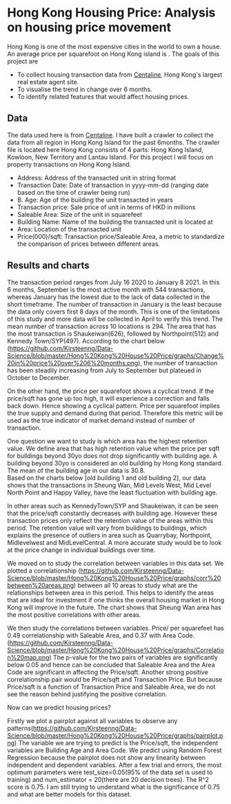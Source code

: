 
# Hong Kong Housing Price: Analysis on housing price movement

Hong Kong is one of the most expensive cities in the world to own a house. An average price per squarefoot on Hong Kong island is . The goals of this project are 
* To collect housing transaction data from [Centaline](http://www1.centadata.com/ephome.aspx), Hong Kong's largest real estate agent site. 
* To visualise the trend in change over 6 months.
* To identify related features that would affect housing prices.

## Data 
The data used here is from [Centaline](http://www1.centadata.com/ephome.aspx). 
I have built a crawler to collect the data from all region in Hong Kong Island for the past 6months. The crawler file is located here
Hong Kong consists of 4 parts: Hong Kong Island, Kowloon, New Territory and Lantau Island.  For this project I will focus on property transactions on Hong Kong Island.

* Address: Address of the transacted unit in string format
* Transaction Date: Date of transaction in yyyy-mm-dd (ranging date based on the time of crawler being run)
* B. Age: Age of the building the unit transacted in years
* Transaction price: Sale price of unit in terms of HKD in millions
* Saleable Area: Size of the unit in squarefeet
* Building Name: Name of the building the transacted unit is located at
* Area: Location of the transacted unit
* Price(000)/sqft: Transaction price/Saleable Area, a metric to standardize the comparison of prices between different areas.

## Results and charts
The transaction period ranges from July 16 2020 to January 8 2021. In this 6 months, September is the most active month with 544 transactions, whereas January has the lowest due to the lack of data collected in the short timeframe. 
The number of transaction in January is the least because the data only covers first 8 days of the month. This is one of the limitations of this study and more data will be collected in April to verify this trend.
The mean number of transaction across 10 locations is 294. The area that has the most transaction is Shaukeiwan(626), followed by Northpoint(512) and Kennedy Town/SYP(497). 
According to the chart below (https://github.com/Kirsteenng/Data-Science/blob/master/Hong%20Kong%20House%20Price/graphs/Change%20in%20price%20over%206%20months.png), the number of transaction has been steadily increasing from July to September but plateued in October to December.

On the other hand, the price per squarefoot shows a cyclical trend. If the price/sqft has gone up too high, it will experience a correction and falls back down. Hence showing a cyclical pattern. Price per squarefoot implies the true supply and demand during that period. Therefore this metric will be used as the true indicator of market demand instead of number of transaction.

One question we want to study is which area has the highest retention value. We define area that has high retention value when the price per sqft for buildings beyond 30yo does 
not drop significantly with building age. A building beyond 30yo is considered an old building by Hong Kong standard. The mean of the building age in our data is 30.8.  
Based on the charts below [old building 1 and old building 2], our data shows that the transactions in Sheung Wan, Mid Levels West,
Mid Level North Point and Happy Valley, have the least fluctuation with building age. 

In other areas such as KennedyTown/SYP and Shaukeiwan, it can be seen that the price/sqft constantly decreases with building age. 
However these transaction prices only reflect the retention value of the areas within this period. The retention value will vary from buildings to buildings, which explains the presence of outliers in area such as Quarrybay, Northpoint, Midlevelwest and MidLevelCentral.
A more accurate study would be to look at the price change in individual buildings over time. 


We moved on to study the correlation between variables in this data set.
We plotted a correlationship (https://github.com/Kirsteenng/Data-Science/blob/master/Hong%20Kong%20House%20Price/graphs/corr%20between%20areas.png) between all 10 areas to study what are the relationships between area in this period. 
This helps to identify the areas that are ideal for investment if one thinks the overall housing market in Hong Kong will improve in the future. 
The chart shows that Sheung Wan area has the most positive correlations with other areas.

We then study the correlations between variables. Price/ per squarefeet has 0.49 correlationship with Saleable Area, and 0.37 with Area Code. (https://github.com/Kirsteenng/Data-Science/blob/master/Hong%20Kong%20House%20Price/graphs/Correlation%20map.png)
The p-value for the two pairs of variables are significantly below 0.05 and hence can be concluded that Saleable Area and the Area Code are significant in affecting the Price/sqft.
Another strong positive correlationship pair would be Price/sqft and Transaction Price. But because Price/sqft is a function of Transaction Price and Saleable Area, we do not see the reason behind justifying the positive correlation.

Now can we predict housing prices?

Firstly we plot a pairplot against all variables to observe any patterns(https://github.com/Kirsteenng/Data-Science/blob/master/Hong%20Kong%20House%20Price/graphs/pairplot.png) The variable we are trying to predict is the Price/sqft, the independent variables are Building Age and 
Area Code. We predict using Random Forest Regression because the pairplot does not show any linearity between independent and dependent variables. After a few trial and errors, the most optimum parameters were test_size=0.05(95% of the data set is used to training) and num_estimator = 20(there are 20 decision trees). 
The R^2 score is 0.75. I am still trying to understand what is the significance of 0.75 and what are better models for this dataset.





